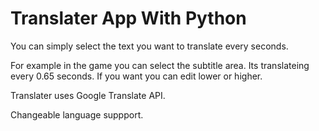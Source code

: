 # Translater App With Python

You can simply select the text you want to translate every seconds.

For example in the game you can select the subtitle area. Its translateing every 0.65 seconds. If you want you can edit lower or higher.

Translater uses Google Translate API.

Changeable language suppport.

